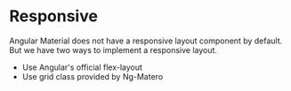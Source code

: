 # Responsive

Angular Material does not have a responsive layout component by default. But we have two ways to implement a responsive layout.

* Use Angular's official flex-layout
* Use grid class provided by Ng-Matero  



